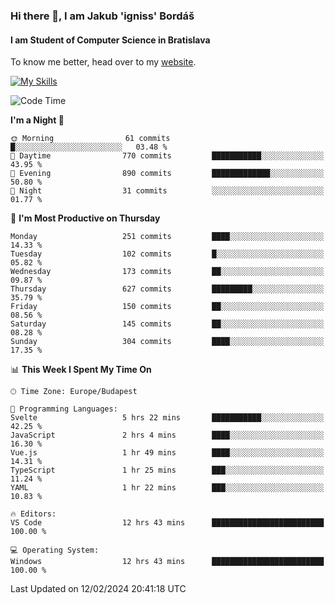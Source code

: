 ### Hi there 👋, I am Jakub 'igniss' Bordáš

#### I am Student of Computer Science in Bratislava
To know me better, head over to my [website](https://bordas.sk).

[![My Skills](https://skillicons.dev/icons?i=js,html,css,figma,svelte,java,kotlin,python,postgresql,typescript,nest,nodejs)](https://bordas.sk)


<!--START_SECTION:waka-->
![Code Time](http://img.shields.io/badge/Code%20Time-1%2C404%20hrs%208%20mins-blue)

**I'm a Night 🦉** 

```text
🌞 Morning                61 commits          █░░░░░░░░░░░░░░░░░░░░░░░░   03.48 % 
🌆 Daytime                770 commits         ███████████░░░░░░░░░░░░░░   43.95 % 
🌃 Evening                890 commits         █████████████░░░░░░░░░░░░   50.80 % 
🌙 Night                  31 commits          ░░░░░░░░░░░░░░░░░░░░░░░░░   01.77 % 
```
📅 **I'm Most Productive on Thursday** 

```text
Monday                   251 commits         ████░░░░░░░░░░░░░░░░░░░░░   14.33 % 
Tuesday                  102 commits         █░░░░░░░░░░░░░░░░░░░░░░░░   05.82 % 
Wednesday                173 commits         ██░░░░░░░░░░░░░░░░░░░░░░░   09.87 % 
Thursday                 627 commits         █████████░░░░░░░░░░░░░░░░   35.79 % 
Friday                   150 commits         ██░░░░░░░░░░░░░░░░░░░░░░░   08.56 % 
Saturday                 145 commits         ██░░░░░░░░░░░░░░░░░░░░░░░   08.28 % 
Sunday                   304 commits         ████░░░░░░░░░░░░░░░░░░░░░   17.35 % 
```


📊 **This Week I Spent My Time On** 

```text
🕑︎ Time Zone: Europe/Budapest

💬 Programming Languages: 
Svelte                   5 hrs 22 mins       ███████████░░░░░░░░░░░░░░   42.25 % 
JavaScript               2 hrs 4 mins        ████░░░░░░░░░░░░░░░░░░░░░   16.30 % 
Vue.js                   1 hr 49 mins        ████░░░░░░░░░░░░░░░░░░░░░   14.31 % 
TypeScript               1 hr 25 mins        ███░░░░░░░░░░░░░░░░░░░░░░   11.24 % 
YAML                     1 hr 22 mins        ███░░░░░░░░░░░░░░░░░░░░░░   10.83 % 

🔥 Editors: 
VS Code                  12 hrs 43 mins      █████████████████████████   100.00 % 

💻 Operating System: 
Windows                  12 hrs 43 mins      █████████████████████████   100.00 % 
```


 Last Updated on 12/02/2024 20:41:18 UTC
<!--END_SECTION:waka-->
